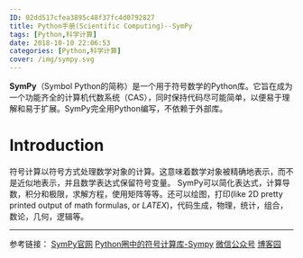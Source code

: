 ```yaml
---
ID: 02dd517cfea3895c48f37fc4d0792827
title: Python手册(Scientific Computing)--SymPy
tags: [Python,科学计算]
date: 2018-10-10 22:06:53
categories: [Python,科学计算]
cover: /img/sympy.svg
---
```


**SymPy**（Symbol Python的简称）是一个用于符号数学的Python库。它旨在成为一个功能齐全的计算机代数系统（CAS），同时保持代码尽可能简单，以便易于理解和易于扩展。SymPy完全用Python编写，不依赖于外部库。

<!-- more -->

# Introduction

符号计算以符号方式处理数学对象的计算。这意味着数学对象被精确地表示，而不是近似地表示，并且数学表达式保留符号变量。
SymPy可以简化表达式，计算导数，积分和极限，求解方程，使用矩阵等等。还可以绘图，打印(like 2D pretty printed output of math formulas, or $LATEX$)，代码生成，物理，统计，组合，数论，几何，逻辑等。


---------------------
参考链接：
[SymPy官网](https://www.sympy.org/en/index.html)
[Python圈中的符号计算库-Sympy](https://www.cnblogs.com/sunshine-blog/p/8477523.html)
[微信公众号](https://mp.weixin.qq.com/s?__biz=MzI5NDY1MjQzNA==&mid=2247487392&idx=1&sn=2669a7298ae81c8af82ad52d292c7ed2&chksm=ec5ed0dddb2959cb689ef2bfa11922536b93f90baad575a6747899bad943cc4db4226bb1c73b&mpshare=1&scene=24&srcid=08197tkiFFLKCyEZCsQqYt0K#rd)
[博客园](https://www.cnblogs.com/huiyang865/p/5823751.html)





